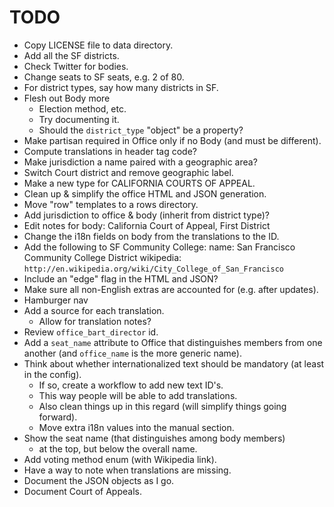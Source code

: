 TODO
====

* Copy LICENSE file to data directory.
* Add all the SF districts.
* Check Twitter for bodies.
* Change seats to SF seats, e.g. 2 of 80.
* For district types, say how many districts in SF.
* Flesh out Body more
  - Election method, etc.
  - Try documenting it.
  - Should the `district_type` "object" be a property?
* Make partisan required in Office only if no Body (and must be different).
* Compute translations in header tag code?
* Make jurisdiction a name paired with a geographic area?
* Switch Court district and remove geographic label.
* Make a new type for CALIFORNIA COURTS OF APPEAL.
* Clean up & simplify the office HTML and JSON generation.
* Move "row" templates to a rows directory.
* Add jurisdiction to office & body (inherit from district type)?
* Edit notes for body: California Court of Appeal, First District
* Change the i18n fields on body from the translations to the ID.
* Add the following to SF Community College:
    name: San Francisco Community College District
    wikipedia: `http://en.wikipedia.org/wiki/City_College_of_San_Francisco`
* Include an "edge" flag in the HTML and JSON?
* Make sure all non-English extras are accounted for (e.g. after updates).
* Hamburger nav
* Add a source for each translation.
  - Allow for translation notes?
* Review `office_bart_director` id.
* Add a `seat_name` attribute to Office that distinguishes members from
  one another (and `office_name` is the more generic name).
* Think about whether internationalized text should be mandatory
  (at least in the config).
  - If so, create a workflow to add new text ID's.
  - This way people will be able to add translations.
  - Also clean things up in this regard (will simplify things going forward).
  - Move extra i18n values into the manual section.
* Show the seat name (that distinguishes among body members)
  - at the top, but below the overall name.
* Add voting method enum (with Wikipedia link).
* Have a way to note when translations are missing.
* Document the JSON objects as I go.
* Document Court of Appeals.
